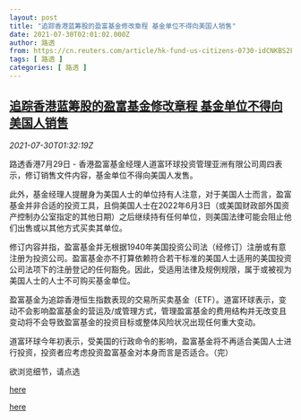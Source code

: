 ```yaml
---
layout: post
title: "追踪香港蓝筹股的盈富基金修改章程 基金单位不得向美国人销售"
date: 2021-07-30T02:01:02.000Z
author: 路透
from: https://cn.reuters.com/article/hk-fund-us-citizens-0730-idCNKBS2F004N
tags: [ 路透 ]
categories: [ 路透 ]
---
```

<!--1627610462000-->
[追踪香港蓝筹股的盈富基金修改章程 基金单位不得向美国人销售](https://cn.reuters.com/article/hk-fund-us-citizens-0730-idCNKBS2F004N)
------

<div>
<div><i>2021-07-30T01:32:19Z</i></div><p>路透香港7月29日 - 香港盈富基金经理人道富环球投资管理亚洲有限公司周四表示，修订销售文件内容，基金单位不得向美国人发售。</p><p>此外，基金经理人提醒身为美国人士的单位持有人注意，对于美国人士而言，盈富基金并非合适的投资工具，且倘美国人士在2022年6月3日（或美国财政部外国资产控制办公室指定的其他日期）之后继续持有任何单位，则美国法律可能会阻止他们出售或以其他方式买卖其单位。</p><p>修订内容并指，盈富基金并无根据1940年美国投资公司法（经修订）注册或有意注册为投资公司。盈富基金亦不打算依赖符合若干标准的美国人士适用的美国投资公司法项下的注册登记的任何豁免。因此，受适用法律及规例规限，属于或被视为美国人士的人士不可购买基金单位。</p><p>盈富基金为追踪香港恒生指数表现的交易所买卖基金（ETF）。道富环球表示，变动不会影响盈富基金的营运及/或管理方式，管理盈富基金的费用结构并无改变且变动将不会导致盈富基金的投资目标或整体风险状况出现任何重大变动。</p><p>道富环球今年初表示，受美国的行政命令的影响，盈富基金将不再适合美国人士进行投资，投资者应考虑投资盈富基金对本身而言是否适合。（完）</p><p>欲浏览细节，请点选</p><p><a href="https://www1.hkexnews.hk/listedco/listconews/sehk/2021/0729/2021072900299_c.pdf">here</a></p><p><a href="https://www1.hkexnews.hk/listedco/listconews/sehk/2021/0729/2021072900301_c.pdf">here</a></p>
</div>
